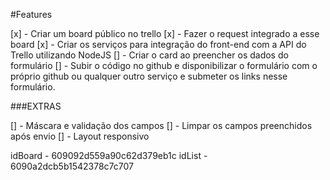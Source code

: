 #Features

[x] - Criar um board público no trello
[x] - Fazer o request integrado a esse board
[x] - Criar os serviços para integração do front-end com a API do Trello utilizando NodeJS
[] - Criar o card ao preencher os dados do formulário
[] - Subir o código no github e disponibilizar o formulário com o próprio github ou qualquer outro serviço e submeter os links nesse formulário.

###EXTRAS

[] - Máscara e validação dos campos
[] - Limpar os campos preenchidos após envio
[] - Layout responsivo

idBoard - 609092d559a90c62d379eb1c
idList  - 6090a2dcb5b1542378c7c707